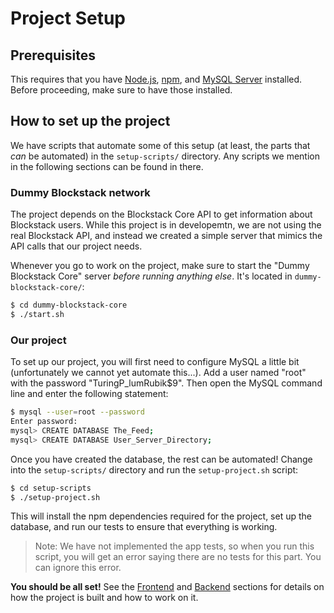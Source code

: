 # Project Setup

## Prerequisites

This requires that you have [Node.js](https://nodejs.org/en/), [npm](https://www.npmjs.com/get-npm), and [MySQL Server](https://www.mysql.com/downloads/) installed. Before proceeding, make sure to have those installed.


## How to set up the project

We have scripts that automate some of this setup (at least, the parts that *can* be automated) in the `setup-scripts/` directory. Any scripts we mention in the following sections can be found in there.


### Dummy Blockstack network

The project depends on the Blockstack Core API to get information about Blockstack users. While this project is in developemtn, we are not using the real Blockstack API, and instead we created a simple server that mimics the API calls that our project needs.

Whenever you go to work on the project, make sure to start the "Dummy Blockstack Core" server *before running anything else*. It's located in `dummy-blockstack-core/`:

```bash
$ cd dummy-blockstack-core
$ ./start.sh
```

### Our project

To set up our project, you will first need to configure MySQL a little bit (unfortunately we cannot yet automate this...). Add a user named "root" with the password "TuringP_lumRubik$9". Then open the MySQL command line and enter the following statement:

```bash
$ mysql --user=root --password
Enter password:
mysql> CREATE DATABASE The_Feed;
mysql> CREATE DATABASE User_Server_Directory;
```

Once you have created the database, the rest can be automated! Change into the `setup-scripts/` directory and run the `setup-project.sh` script:

```bash
$ cd setup-scripts
$ ./setup-project.sh
```

This will install the npm dependencies required for the project, set up the database, and run our tests to ensure that everything is working.

> Note: We have not implemented the app tests, so when you run this script, you will get an error saying there are no tests for this part. You can ignore this error.

**You should be all set!** See the [Frontend](frontend.md) and [Backend](backend.md) sections for details on how the project is built and how to work on it.
